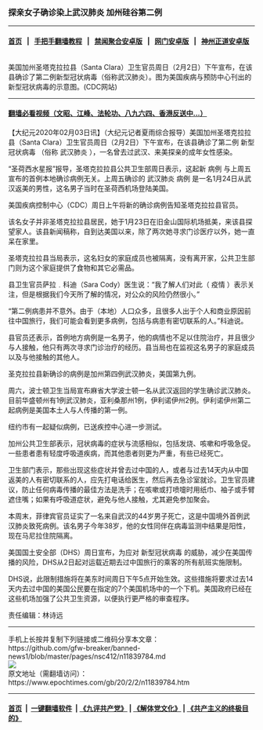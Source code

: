 ### 探亲女子确诊染上武汉肺炎 加州硅谷第二例
------------------------

#### [首页](https://github.com/gfw-breaker/banned-news1/blob/master/README.md) &nbsp;&nbsp;|&nbsp;&nbsp; [手把手翻墙教程](https://github.com/gfw-breaker/guides/wiki) &nbsp;&nbsp;|&nbsp;&nbsp; [禁闻聚合安卓版](https://github.com/gfw-breaker/bn-android) &nbsp;&nbsp;|&nbsp;&nbsp; [网门安卓版](https://github.com/oGate2/oGate) &nbsp;&nbsp;|&nbsp;&nbsp; [神州正道安卓版](https://github.com/SzzdOgate/update) 



<div><img alt="" class="aligncenter wp-post-image" src="https://i.epochtimes.com/assets/uploads/2020/02/outbreak-coronavirus-world-1024x506px-600x400.jpg"/>
<div class="red16 caption">
 <p>
  美国加州圣塔克拉拉县（Santa Clara）卫生官员周日（2月2日）下午宣布，在该县确诊了第二例新型冠状病毒（俗称武汉肺炎）。图为美国疾病与预防中心刊出的新型冠状病毒的示意图。(CDC网站)
 </p>
</div>
</div><hr/>

#### [翻墙必看视频（文昭、江峰、法轮功、八九六四、香港反送中...）](https://github.com/gfw-breaker/banned-news1/blob/master/pages/link3.md)

<div><p>
 【大纪元2020年02月03日讯】（大纪元记者夏雨综合报导）美国加州圣塔克拉拉县（Santa Clara）卫生官员周日（2月2日）下午宣布，在该县确诊了第二例
 <ok href="https://www.epochtimes.com/gb/tag/%E6%96%B0%E5%9E%8B%E5%86%A0%E7%8A%B6%E7%97%85%E6%AF%92.html">
  新型冠状病毒
 </ok>
 （俗称
 <ok href="https://www.epochtimes.com/gb/tag/%E6%AD%A6%E6%B1%89%E8%82%BA%E7%82%8E.html">
  武汉肺炎
 </ok>
 ），一名曾去过武汉、来美探亲的成年女性感染。
</p>
<p>
 “圣荷西水星报”报导，圣塔克拉拉县公共卫生部周日表示，这起新
 <ok href="https://www.epochtimes.com/gb/tag/%E7%97%85%E4%BE%8B.html">
  病例
 </ok>
 与上周五宣布的首例本地确诊病例无关。上周五确诊的
 <ok href="https://www.epochtimes.com/gb/tag/%E6%AD%A6%E6%B1%89%E8%82%BA%E7%82%8E.html">
  武汉肺炎
 </ok>
 <ok href="https://www.epochtimes.com/gb/tag/%E7%97%85%E4%BE%8B.html">
  病例
 </ok>
 是一名1月24日从武汉返美的男性，这名男子当时在圣荷西机场登陆美国。
</p>
<p>
 美国疾病控制中心（CDC）周日上午将新的确诊病例告知圣塔克拉拉县官员。
</p>
<p>
 该名女子并非圣塔克拉拉县居民，她于1月23日在旧金山国际机场抵美，来该县探望家人。该县新闻稿称，自到达美国以来，除了两次她寻求门诊医疗以外，她一直呆在家里。
</p>
<p>
 圣塔克拉拉县当局表示，这名妇女的家庭成员也被隔离，没有离开家，公共卫生部门则为这个家庭提供了食物和其它必需品。
</p>
<p>
 县卫生官员萨拉﹒科迪（Sara Cody）医生说：“我了解人们对此（
 <ok href="https://www.epochtimes.com/gb/tag/%E7%96%AB%E6%83%85.html">
  疫情
 </ok>
 ）表示关注，但是根据我们今天所了解的情况，对公众的风险仍然很小。”
</p>
<p>
 “第二例病患并不意外。由于（本地）人口众多，且很多人出于个人和商业原因前往中国旅行，我们可能会看到更多病例，包括与病患有密切联系的人。”科迪说。
</p>
<p>
 县官员还表示，首例地方病例是一名男子，他的病情也不足以住院治疗，并且很少与人接触，他只有两次寻求门诊治疗的经历。县当局也在监视这名男子的家庭成员以及与他接触的其他人。
</p>
<p>
 圣克拉拉县新确诊的病例是加州第四例武汉肺炎，美国第九例。
</p>
<p>
 周六，波士顿卫生当局宣布麻省大学波士顿一名从武汉返回的学生确诊武汉肺炎。目前华盛顿州有1例武汉肺炎，亚利桑那州1例，伊利诺伊州2例。伊利诺伊州第二起病例是美国本土人与人传播的第一例。
</p>
<p>
 纽约市有一起疑似病例，已送疾控中心进一步测试。
</p>
<p>
 加州公共卫生部表示，冠状病毒的症状与流感相似，包括发烧、咳嗽和呼吸急促。一些患者患有轻度呼吸道疾病，而其他患者则更为严重，有些已经死亡。
</p>
<p>
 卫生部门表示，那些出现这些症状并曾去过中国的人，或者与过去14天内从中国返美的人有密切联系的人，应先打电话给医生，然后再去急诊室就诊。卫生官员建议，防止任何病毒传播的最佳方法是洗手；在咳嗽或打喷嚏时用纸巾、袖子或手臂遮住嘴；如果有呼吸道症状，避免与他人接触，尤其避免参加聚会。
</p>
<p>
 本周末，菲律宾官员证实了一名来自武汉的44岁男子死亡，这是中国境外首例武汉肺炎致死病例。该名男子今年38岁，他的女性同伴在病毒监测中结果是阳性，现在马尼拉住院隔离。
</p>
<p>
 美国国土安全部（DHS）周日宣布，为应对
 <ok href="https://www.epochtimes.com/gb/tag/%E6%96%B0%E5%9E%8B%E5%86%A0%E7%8A%B6%E7%97%85%E6%AF%92.html">
  新型冠状病毒
 </ok>
 的威胁，减少在美国传播的风险，DHS从2日起对运载近期去过中国旅行的乘客的所有航班实施限制。
</p>
<p>
 DHS说，此限制措施将在美东时间周日下午5点开始生效。这些措施将要求过去14天内去过中国的美国公民要在指定的7个美国机场中的一个下机。美国政府已经在这些机场加强了公共卫生资源，以便执行更严格的审查程序。
</p>
<p>
 责任编辑：林诗远
</p>
</div>
<hr/>
手机上长按并复制下列链接或二维码分享本文章：<br/>
https://github.com/gfw-breaker/banned-news1/blob/master/pages/nsc412/n11839784.md <br/>
<a href='https://github.com/gfw-breaker/banned-news1/blob/master/pages/nsc412/n11839784.md'><img src='https://github.com/gfw-breaker/banned-news1/blob/master/pages/nsc412/n11839784.md.png'/></a> <br/>
原文地址（需翻墙访问）：https://www.epochtimes.com/gb/20/2/2/n11839784.htm


------------------------
#### [首页](https://github.com/gfw-breaker/banned-news1/blob/master/README.md) &nbsp;|&nbsp; [一键翻墙软件](https://github.com/gfw-breaker/nogfw/blob/master/README.md) &nbsp;| [《九评共产党》](https://github.com/gfw-breaker/9ping.md/blob/master/README.md#九评之一评共产党是什么) | [《解体党文化》](https://github.com/gfw-breaker/jtdwh.md/blob/master/README.md) | [《共产主义的终极目的》](https://github.com/gfw-breaker/gczydzjmd.md/blob/master/README.md)


<img src='http://gfw-breaker.win/banned-news/pages/nsc412/n11839784.md' width='0px' height='0px'/>